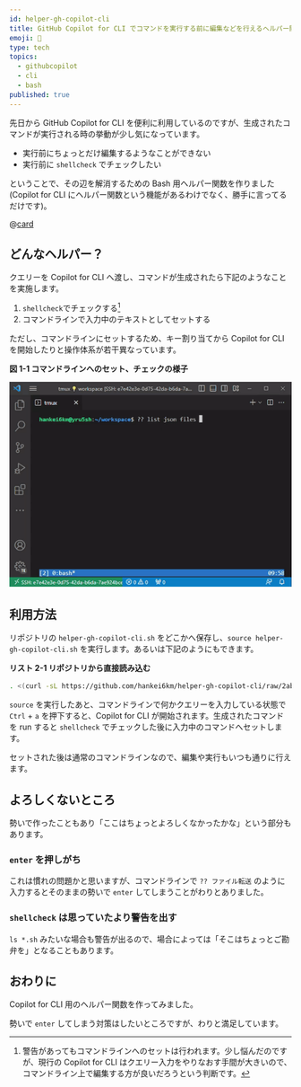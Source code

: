 ```yaml
---
id: helper-gh-copilot-cli
title: GitHub Copilot for CLI でコマンドを実行する前に編集などを行えるヘルパー関数を作ってみた
emoji: 🧩
type: tech
topics:
  - githubcopilot
  - cli
  - bash
published: true
---
```


先日から GitHub Copilot for CLI を便利に利用しているのですが、生成されたコマンドが実行される時の挙動が少し気になっています。

*   実行前にちょっとだけ編集するようなことができない
*   実行前に `shellcheck` でチェックしたい

ということで、その辺を解消するための Bash 用ヘルパー関数を作りました(Copilot for CLI にヘルパー関数という機能があるわけでなく、勝手に言ってるだけです)。

@[card](https://github.com/hankei6km/helper-gh-copilot-cli)

## どんなヘルパー？

クエリーを Copilot for CLI へ渡し、コマンドが生成されたら下記のようなことを実施します。

1.  `shellcheck`でチェックする[^continue]
2.  コマンドラインで入力中のテキストとしてセットする

[^continue]: 警告があってもコマンドラインへのセットは行われます。少し悩んだのですが、現行の Copilot for CLI はクエリー入力をやりなおす手間が大きいので、コマンドライン上で編集する方が良いだろうという判断です。

ただし、コマンドラインにセットするため、キー割り当てから Copilot for CLI を開始したりと操作体系が若干異なっています。

**図 1-1 コマンドラインへのセット、チェックの様子**

![Ctrl + A を押下することによって Copilot for CLI を開始し、生成したコマンドをコマンドラインへセットしたりチェックしている様子の動画](https://raw.githubusercontent.com/hankei6km/helper-gh-copilot-cli/main/images/demo.gif)

## 利用方法

リポジトリの `helper-gh-copilot-cli.sh` をどこかへ保存し、`source helper-gh-copilot-cli.sh` を実行します。あるいは下記のようにもできます。

**リスト 2-1 リポジトリから直接読み込む**

```bash
. <(curl -sL https://github.com/hankei6km/helper-gh-copilot-cli/raw/2ab2229d1ca955237684361f2d1f32d88275b4d3/helper-gh-copilot-cli.sh)
```

`source` を実行したあと、コマンドラインで何かクエリーを入力している状態で `Ctrl` + `a` を押下すると、Copilot for CLI が開始されます。生成されたコマンドを run すると `shellcheck` でチェックした後に入力中のコマンドへセットします。

セットされた後は通常のコマンドラインなので、編集や実行もいつも通りに行えます。

## よろしくないところ

勢いで作ったこともあり「ここはちょっとよろしくなかったかな」という部分もあります。

### `enter` を押しがち

これは慣れの問題かと思いますが、コマンドラインで `?? ファイル転送` のように入力するとそのままの勢いで `enter` してしまうことがわりとありました。

### `shellcheck` は思っていたより警告を出す

`ls *.sh` みたいな場合も警告が出るので、場合によっては「そこはちょっとご勘弁を」となることもあります。

## おわりに

Copilot for CLI 用のヘルパー関数を作ってみました。

勢いで `enter` してしまう対策はしたいところですが、わりと満足しています。
